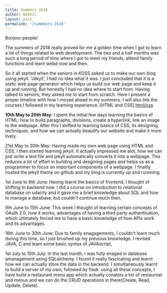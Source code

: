 ```yaml
---
title: Summers 2k18
author: Nikhil
layout: post
permalink: '/summmers-2k18'
---
```



Bonjour people!

The summers of 2018 really proved for me a golden time when I got to learn a lot of things related to web development. The two and a half months was such a long period of time where I got to meet my friends, attend family functions and learn webd now and then.

So it all started when the seniors in KOSS asked us to make our own blog using jekyll. 'Jekyll', I had no idea what it was. I just concluded that it is a static web page generator which helps us build our web page and keep it up and running. But honestly I had no idea where to start from. Having talked to seniors, they asked me to start from scratch. Here I present a proper timeline with how I moved ahead in my summers. I will also link the courses I followed in my learning experience. [HTML and CSS] [html/css]

**10th May to 20th May**: I spent the initial few days learning the basics of HTML: how to build paragraphs, divisions, create a hyperlink, link an image to the webpage. After this I shifted to learning basics of CSS, its designing techniques, and how we can actually beautify our website and make it more lively. 

21st May to 30th May: Having made my own web page using HTML and CSS, I then started learning jekyll. It actually impressed me alot, how we can just write a text file and jekyll automatically converts it into a webpage. This reduces a lot of effort in building and desgining pages and helps us as a programmer to focus on important components of a webpage. I finallly hosted the jekyll theme on github and my blog is currently up and runnning.

1st June to 8th June: Having learnt the basics of frontend, I thought of shifting to backend now. I did a course on introduction to relational database on udacity and it gave me a brief knowledge about SQL and how to manage a database, but couldn't continue much then.

9th June to 15th June: This week I thought of learning certain concepts of OAuth 2.0, how it works, advantages of having a third party authentication, which ultimately forced me to have a basic knowledge of how APIs work and its advantages.

16th June to 30th June: Due to family enagagements, I couldn't learn much during this time, so I just brushed up my previous knowledge. I revised JAVA, C and leant some basic syntax of JAVAscript,

1st July to 15th July: In the last month, I was fully enaged in database amanagement using SQLalchemy. I found it really fascinating and learnt how we can actually store the data in the backend. I  simultaneously learnt to build a server of my own, followed by flask. using all these concepts, I have build a restaurant menu app which actually conatins a list of restaurnat and menus and we can do the CRUD operations in there(Create, Read, Update, Delete). 


[html/css]: https://in.udacity.com/course/intro-to-html-and-css--ud001-india